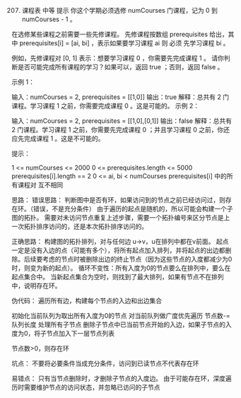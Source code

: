 207. 课程表
中等
提示
你这个学期必须选修 numCourses 门课程，记为 0 到 numCourses - 1 。

在选修某些课程之前需要一些先修课程。 先修课程按数组 prerequisites 给出，其中 prerequisites[i] = [ai, bi] ，表示如果要学习课程 ai 则 必须 先学习课程  bi 。

例如，先修课程对 [0, 1] 表示：想要学习课程 0 ，你需要先完成课程 1 。
请你判断是否可能完成所有课程的学习？如果可以，返回 true ；否则，返回 false 。

 

示例 1：

输入：numCourses = 2, prerequisites = [[1,0]]
输出：true
解释：总共有 2 门课程。学习课程 1 之前，你需要完成课程 0 。这是可能的。
示例 2：

输入：numCourses = 2, prerequisites = [[1,0],[0,1]]
输出：false
解释：总共有 2 门课程。学习课程 1 之前，你需要先完成​课程 0 ；并且学习课程 0 之前，你还应先完成课程 1 。这是不可能的。
 

提示：

1 <= numCourses <= 2000
0 <= prerequisites.length <= 5000
prerequisites[i].length == 2
0 <= ai, bi < numCourses
prerequisites[i] 中的所有课程对 互不相同


思路：
错误思路：
判断图中是否有环，如果访问到的节点之前已经访问过，则存在环。（错误，不是充分条件）
由于遍历的起点是随机的，所以可能会构建一个子图的拓扑。
需要对未访问节点重复上述步骤，需要一个拓扑编号来区分节点是上一次拓扑排序访问的，还是本次拓扑排序访问的。

正确思路：
构建图的拓扑排列，对与任何边 u->v，u在排列中都在v前面。
起点一定是没有入边的点（可能有多个），将所有起点加入排列，并将起点的出边都删除。后续要考虑的节点时被删除出边的终止节点（因为这些节点的入度都减少为0时，则变为新的起点）。
循环不变性：所有入度为0的节点要么在排列中，要么在起点集合中。
当新起点集合为空时，则找到了最大排列，如果有节点不在排列中，说明存在环。

伪代码：
遍历所有边，构建每个节点的入边和出边集合

初始化当前队列为取出所有入度为0的节点
对当前队列做广度优先遍历
    节点数-=队列长度
    处理所有子节点
        删除子节点中已当前节点开始的入边，如果子节点的入度为0，将子节点加入下一层节点列表

节点数>0，则存在环

坑点：
不要将必要条件当成充分条件，访问到已读节点不代表存在环

易错点：
只有当节点删除时，才删除子节点的入度边。
由于可能存在环，深度遍历时需要维护节点的访问状态，并忽略已访问的子节点